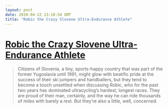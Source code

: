 ```yaml
---
layout: post
date: 2010-04-22 13:10:54 GMT
title: "Robic the Crazy Slovene Ultra-Endurance Athlete"
---
```

# [Robic the Crazy Slovene Ultra-Endurance Athlete](http://www.nytimes.com/2006/02/05/sports/playmagazine/05robicpm.html?pagewanted=all)

> Citizens of Slovenia, a tiny, sports-happy country that was part of the former Yugoslavia until 1991, might glow with beatific pride at the success of their ski jumpers and handballers, but they tend to become a touch unsettled when discussing Robic, who for the past two years has dominated ultracycling’s hardest, longest races. They are proud of their man, certainly, and the way he can ride thousands of miles with barely a rest. But they’re also a little, well, concerned.